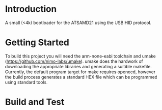 # Introduction 
A small (<4k) bootloader for the ATSAMD21 using the USB HID protocol.

# Getting Started
To build this project you will need the arm-none-eabi toolchain and umake (https://github.com/nimo-labs/umake).
umake does the hardwork of downloading the appropriate libraries and generating a suitible makefile. Currently, the default program target for make requires openocd, however the build process generates a standard HEX file which can be programmed using standard tools.

# Build and Test

